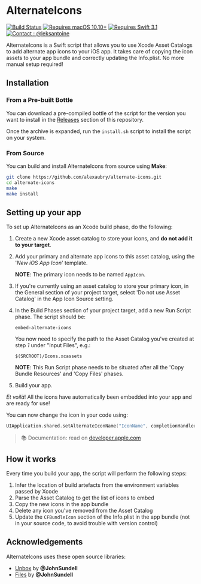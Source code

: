 # AlternateIcons

[![Build Status](https://travis-ci.org/alexaubry/alternate-icons.svg?branch=master)](https://travis-ci.org/alexaubry/alternate-icons)
[![Requires macOS 10.10+](https://img.shields.io/badge/macOS-10.10+-9D88A2.svg)]()
[![Requires Swift 3.1](https://img.shields.io/badge/Swift-3.1-ee4f37.svg)]()
[![Contact : @leksantoine](https://img.shields.io/badge/Contact-%40leksantoine-6C7A89.svg)](https://twitter.com/aleksaubry)

AlternateIcons is a Swift script that allows you to use Xcode Asset Catalogs to add alternate app icons to your iOS app. It takes care of copying the icon assets to your app bundle and correctly updating the Info.plist. No more manual setup required!

## Installation

### From a Pre-built Bottle

You can download a pre-compiled bottle of the script for the version you want to install in the [Releases](https://github.com/alexaubry/alternate-icons/releases) section of this repository.

Once the archive is expanded, run the `install.sh` script to install the script on your system.

### From Source

You can build and install AlternateIcons from source using **Make**:

~~~bash
git clone https://github.com/alexaubry/alternate-icons.git
cd alternate-icons
make
make install
~~~

## Setting up your app

To set up AlternateIcons as an Xcode build phase, do the following:

1. Create a new Xcode asset catalog to store your icons, and **do not add it to your target**.

2. Add your primary and alternate app icons to this asset catalog, using the '*New iOS App Icon*' template.

    **NOTE**: The primary icon needs to be named `AppIcon`.

3. If you're currently using an asset catalog to store your primary icon, in the General section of your project target, select 'Do not use Asset Catalog' in the App Icon Source setting.

4. In the Build Phases section of your project target, add a new Run Script phase. The script should be:

    ~~~
    embed-alternate-icons
    ~~~

    You now need to specify the path to the Asset Catalog you've created at step *1* under "Input Files", e.g.:
    
    ~~~
    $(SRCROOT)/Icons.xcassets
    ~~~

    **NOTE**: This Run Script phase needs to be situated after all the 'Copy Bundle Resources' and 'Copy Files' phases.
    
5. Build your app.

*Et voilà*! All the icons have automatically been embedded into your app and are ready for use!

You can now change the icon in your code using: 

~~~swift
UIApplication.shared.setAlternateIconName("IconName", completionHandler: nil)
~~~

> &#128218; Documentation: read on [developer.apple.com](https://developer.apple.com/documentation/uikit/uiapplication/2806818-setalternateiconname)

## How it works

Every time you build your app, the script will perform the following steps:

1. Infer the location of build artefacts from the environment variables passed by Xcode
2. Parse the Asset Catalog to get the list of icons to embed
3. Copy the new icons in the app bundle
4. Delete any icon you've removed from the Asset Catalog
5. Update the `CFBundleIcon` section of the Info.plist in the app bundle (not in your source code, to avoid trouble with version control)

## Acknowledgements

AlternateIcons uses these open source libraries:

- [Unbox](https://github.com/JohnSundell/Unbox) by **@JohnSundell**
- [Files](https://github.com/JohnSundell/Files) by **@JohnSundell**